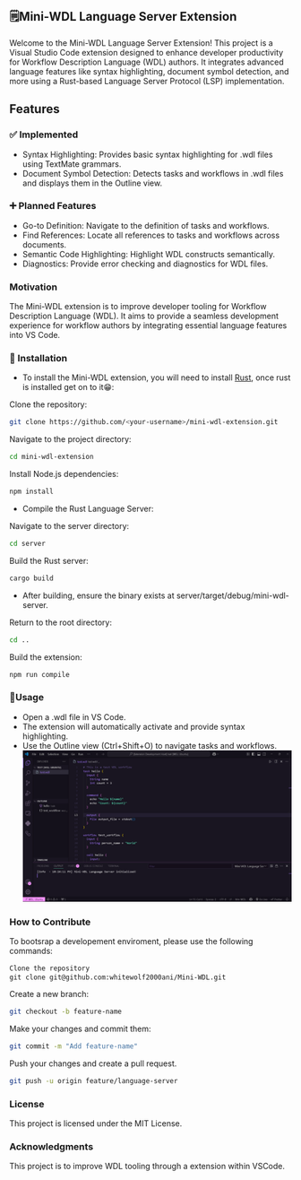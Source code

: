 ## 🗒️Mini-WDL Language Server Extension

Welcome to the Mini-WDL Language Server Extension! This project is a Visual Studio Code extension designed to enhance developer productivity for Workflow Description Language (WDL) authors. It integrates advanced language features like syntax highlighting, document symbol detection, and more using a Rust-based Language Server Protocol (LSP) implementation.

## Features
### ✅ Implemented
- Syntax Highlighting: Provides basic syntax highlighting for .wdl files using TextMate grammars.
- Document Symbol Detection: Detects tasks and workflows in .wdl files and displays them in the Outline view.

### ➕ Planned Features
- Go-to Definition: Navigate to the definition of tasks and workflows.
- Find References: Locate all references to tasks and workflows across documents.
- Semantic Code Highlighting: Highlight WDL constructs semantically.
- Diagnostics: Provide error checking and diagnostics for WDL files.

### Motivation
The Mini-WDL extension is to improve developer tooling for Workflow Description Language (WDL). It aims to provide a seamless development experience for workflow authors by integrating essential language features into VS Code.

### 🎯 Installation
- To install the Mini-WDL extension, you will need to install [Rust](https://www.rust-lang.org/learn/get-started), once rust is installed get on to it😁:


Clone the repository:

```bash
git clone https://github.com/<your-username>/mini-wdl-extension.git
```

Navigate to the project directory:
```bash
cd mini-wdl-extension
```
Install Node.js dependencies:
```bash
npm install
```

- Compile the Rust Language Server:

Navigate to the server directory:
```bash
cd server
```
Build the Rust server:
```bash
cargo build
```
- After building, ensure the binary exists at server/target/debug/mini-wdl-server.

Return to the root directory:

```bash
cd ..
```
Build the extension:

```bash
npm run compile
```

### 🤗Usage
- Open a .wdl file in VS Code.
- The extension will automatically activate and provide syntax highlighting.
- Use the Outline view (Ctrl+Shift+O) to navigate tasks and workflows.
![Implementation](./assets/image.png)

### How to Contribute
To bootsrap a developement enviroment, please use the following commands:

```
Clone the repository
git clone git@github.com:whitewolf2000ani/Mini-WDL.git
```
Create a new branch:
```bash
git checkout -b feature-name
```
Make your changes and commit them:
```bash
git commit -m "Add feature-name"
```
Push your changes and create a pull request.
``` bash
git push -u origin feature/language-server
```


### License
This project is licensed under the MIT License.

### Acknowledgments
This project is to improve WDL tooling through a extension within VSCode.

